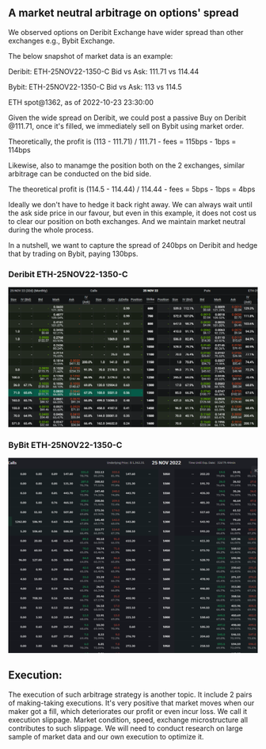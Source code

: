 ## A market neutral arbitrage on options' spread

We observed options on Deribit Exchange have wider spread than other exchanges e.g., Bybit Exchange. 

The below snapshot of market data is an example:

Deribit:
ETH-25NOV22-1350-C Bid vs Ask: 111.71 vs 114.44

Bybit:
ETH-25NOV22-1350-C Bid vs Ask: 113 vs 114.5

ETH spot@1362, as of 2022-10-23 23:30:00
<br/>

Given the wide spread on Deribit, we could post a passive Buy on Deribit @111.71, once it's filled, we immediately sell on Bybit using market order.

Theoretically, the profit is (113 - 111.71) / 111.71 - fees = 115bps - 1bps = 114bps

Likewise, also to manamge the position both on the 2 exchanges, similar arbitrage can be conducted on the bid side. 

The theoretical profit is (114.5 - 114.44) / 114.44 - fees = 5bps - 1bps = 4bps

Ideally we don't have to hedge it back right away. We can always wait until the ask side price in our favour, but even in this example, it does not cost us to clear our position on both exchanges. And we maintain market neutral during the whole process.

In a nutshell, we want to capture the spread of 240bps on Deribit and hedge that by trading on Bybit, paying 130bps. 

### Deribit ETH-25NOV22-1350-C

![Happy Christmas](deribit_ETH3.PNG)

### ByBit ETH-25NOV22-1350-C

![Happy Christmas](ByBit_ETH3.PNG)


## Execution:
The execution of such arbitrage strategy is another topic. It include 2 pairs of making-taking executions. It's very positive that market moves when our maker got a fill, which deteriorates our profit or even incur loss. We call it execution slippage. Market condition, speed, exchange microstructure all contributes to such slippage. We will need to conduct research on large sample of market data and our own execution to optimize it. 


